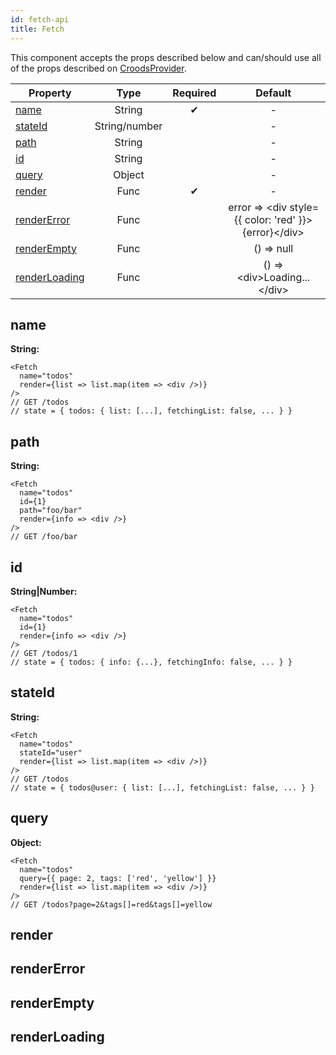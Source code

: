```yaml
---
id: fetch-api
title: Fetch
---
```


This component accepts the props described below and can/should use all of the props described on [CroodsProvider](/docs/croods-provider-api).

| Property                        |     Type      | Required |                        Default                        |
| ------------------------------- | :-----------: | :------: | :---------------------------------------------------: |
| [name](#name)                   |    String     |    ✔     |                           -                           |
| [stateId](#stateid)             | String/number |          |                           -                           |
| [path](#path)                   |    String     |          |                           -                           |
| [id](#id)                       |    String     |          |                           -                           |
| [query](#query)                 |    Object     |          |                           -                           |
| [render](#render)               |     Func      |    ✔     |                           -                           |
| [renderError](#rendererror)     |     Func      |          | error => <div style={{ color: 'red' }}>{error}\</div> |
| [renderEmpty](#renderempty)     |     Func      |          |                      () => null                       |
| [renderLoading](#renderloading) |     Func      |          |             () => \<div>Loading...\</div>             |

## name

**String:**

```
<Fetch
  name="todos"
  render={list => list.map(item => <div />)}
/>
// GET /todos
// state = { todos: { list: [...], fetchingList: false, ... } }
```

## path

**String:**

```
<Fetch
  name="todos"
  id={1}
  path="foo/bar"
  render={info => <div />}
/>
// GET /foo/bar
```

## id

**String|Number:**

```
<Fetch
  name="todos"
  id={1}
  render={info => <div />}
/>
// GET /todos/1
// state = { todos: { info: {...}, fetchingInfo: false, ... } }
```

## stateId

**String:**

```
<Fetch
  name="todos"
  stateId="user"
  render={list => list.map(item => <div />)}
/>
// GET /todos
// state = { todos@user: { list: [...], fetchingList: false, ... } }
```

## query

**Object:**

```
<Fetch
  name="todos"
  query={{ page: 2, tags: ['red', 'yellow'] }}
  render={list => list.map(item => <div />)}
/>
// GET /todos?page=2&tags[]=red&tags[]=yellow
```

## render

## renderError

## renderEmpty

## renderLoading
